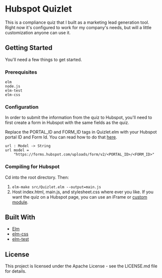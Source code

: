 # Hubspot Quizlet
This is a compliance quiz that I built as a marketing lead generation tool. Right now it's configured to work for my company's needs, but will a little customization anyone can use it.

## Getting Started
You'll need a few things to get started.
### Prerequisites
```
elm
node.js
elm-test
elm-css
```
### Configuration
In order to submit the information from the quiz to Hubspot, you'll need to first create a form in Hubspot with the same fields as the quiz.

Replace the PORTAL_ID and FORM_ID tags in Quizlet.elm with your Hubspot portal ID and Form Id. You can read how to do that [here](https://knowledge.hubspot.com/articles/kcs_article/forms/how-do-i-find-the-form-guid).

```
url : Model -> String
url model =
    "https://forms.hubspot.com/uploads/form/v2/<PORTAL_ID>/<FORM_ID>"
```

### Compiling for Hubspot
Cd into the root directory. Then:
1. `elm-make src/Quizlet.elm --output=main.js`
2. Host index.html, main.js, and stylesheet.css where ever you like. If you want the quiz on a Hubspot page, you can use an iFrame or [custom module](http://designers.hubspot.com/docs/cos/custom-modules).

## Built With
* [Elm](http://elm-lang.org/)
* [elm-css](https://github.com/rtfeldman/elm-css)
* [elm-test](https://github.com/elm-community/elm-test)

## License
This project is licensed under the Apache License - see the LICENSE.md file for details.
